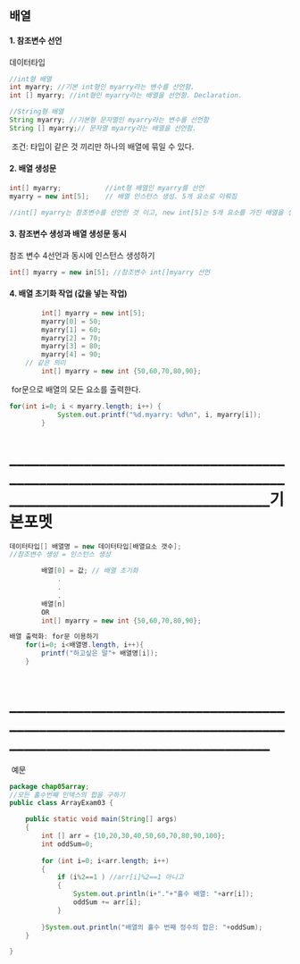 ## 배열

#### 1. 참조변수 선언

데이터타입

``` java
//int형 배열
int myarry; //기본 int형인 myarry라는 변수를 선언함.
int [] myarry; //int형인 myarry라는 배열을 선언함. Declaration.

//String형 배열
String myarry; //기본형 문자열인 myarry라는 변수를 선언함
String [] myarry;// 문자열 myarry라는 배열을 선언함.
```

​	조건: 타입이 같은 것 끼리만 하나의 배열에 묶일 수 있다.

#### 2. 배열 생성문

``` java
int[] myarry; 			//int형 배열인 myarry를 선언
myarry = new int[5]; 	// 배열 인스턴스 생성. 5개 요소로 이뤄짐

//int[] myarry는 참조변수를 선언한 것 이고, new int[5]는 5개 요소를 가진 배열을 생성. 하지만 값은 비어있다. 
```

#### 3. 참조변수 생성과 배열 생성문 동시

참조 변수 4선언과 동시에 인스턴스 생성하기

``` java
int[] myarry = new in[5]; //참조변수 int[]myarry 선언
```

#### 4. 배열 초기화 작업 (값을 넣는 작업)

``` java
		int[] myarry = new int[5];
		myarry[0] = 50;
		myarry[1] = 60;
		myarry[2] = 70;
		myarry[3] = 80;
		myarry[4] = 90;
	// 같은 의미
		int[] myarry = new int {50,60,70,80,90};
```

​	for문으로 배열의 모든 요소를 출력한다.

``` JAVA
for(int i=0; i < myarry.length; i++) {
			System.out.printf("%d.myarry: %d%n", i, myarry[i]);
		}
```

# _____________________________________________________________________________________________________________기본포멧

``` JAVA
데이터타입[] 배열명 = new 데이터타입[배열요소 갯수]; 
//참조변수 생성 = 인스턴스 생성

        배열[0] = 값; // 배열 초기화
            .
            .
            .
        배열[n]
        OR
        int[] myarry = new int {50,60,70,80,90};

배열 출력화: for문 이용하기
    for(i=0; i<배열명.length, i++){
        printf("하고싶은 말"+ 배열명[i]);
    }
        
```

# _____________________________________________________________________________________________________________

​		예문

``` java
package chap05array;
//모든 홀수번째 인덱스의 합을 구하기
public class ArrayExam03 {

	public static void main(String[] args) 
	{
		int [] arr = {10,20,30,40,50,60,70,80,90,100};
		int oddSum=0;
		
		for (int i=0; i<arr.length; i++)
		{
			if (i%2==1 ) //arr[i]%2==1 아니고
			{	
				System.out.println(i+"."+"홀수 배열: "+arr[i]);
				oddSum += arr[i]; 
			}
						 
		}System.out.println("배열의 홀수 번째 정수의 합은: "+oddSum);
	}

}
```

